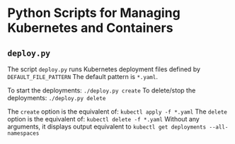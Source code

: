# Python Scripts for Managing Kubernetes and Containers

## `deploy.py`

The script `deploy.py` runs  Kubernetes deployment files defined by `DEFAULT_FILE_PATTERN`
The default pattern is `*.yaml`.

To start the deployments: `./deploy.py create`
To delete/stop the deployments: `./deploy.py delete`

The `create` option is the equivalent of: `kubectl apply -f *.yaml`
The `delete` option is the equivalent of: `kubectl delete -f *.yaml`
Without any arguments, it displays output equivalent to `kubectl get deployments --all-namespaces`

